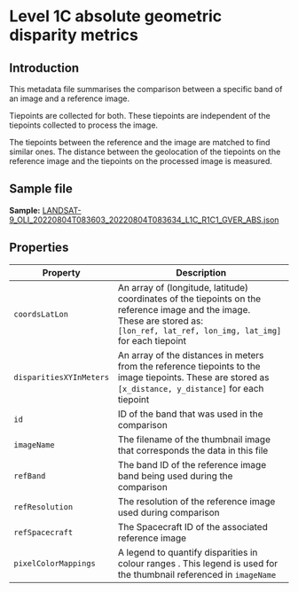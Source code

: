 # Level 1C absolute geometric disparity metrics

## Introduction

This metadata file summarises the comparison between a specific band of an image and a reference image. 

Tiepoints are collected for both. These tiepoints are independent of the tiepoints collected to process the image. 

The tiepoints between the reference and the image are matched to find similar ones. 
The distance between the geolocation of the tiepoints on the reference image and the tiepoints on the processed image is measured.

## Sample file
**Sample:** [LANDSAT-9_OLI_20220804T083603_20220804T083634_L1C_R1C1_GVER_ABS.json](https://stfarearth3b2cstatic.blob.core.windows.net/product-samples/products/v1.2/L1C/LANDSAT-9_OLI_20220804T083603_20220804T083634_L1C_R1C1/LANDSAT-9_OLI_20220804T083603_20220804T083634_L1C_R1C1_GVER_ABS.json)

## Properties

| Property | Description |
|----|----|
|`coordsLatLon`|An array of (longitude, latitude) coordinates of the tiepoints on the reference image and the image.<br> These are stored as: <br>`[lon_ref, lat_ref, lon_img, lat_img]`<br> for each tiepoint|
|`disparitiesXYInMeters`|An array of the distances in meters from the reference tiepoints to the image tiepoints. These are stored as `[x_distance, y_distance]` for each tiepoint|
|`id`|ID of the band that was used in the comparison|
|`imageName`|The filename of the thumbnail image that corresponds the data in this file|
|`refBand`|The band ID of the reference image band being used during the comparison|
|`refResolution`|The resolution of the reference image used during comparison|
|`refSpacecraft`|The Spacecraft ID of the associated reference image|
|`pixelColorMappings`|A legend to quantify disparities in colour ranges . This legend is used for the thumbnail referenced in `imageName`|
